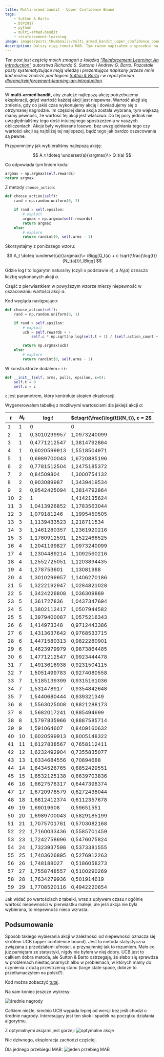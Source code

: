 ```yaml
---
title: Multi-armed bandit - Upper Confidence Bound
tags:
    - Sutton & Barto
    - DSP2017
    - python
    - multi-armed-bandit
    - reinforcement-learning
image: images/posts_thumbnails/multi_armed_bandit_upper_confidence_bound.png
description: Dalszy ciąg tematu MAB. Tym razem napisałem o sposobie na optymalizację eksploracji.
---
```

*Ten post jest częścią moich zmagań z książką ["Reinforcement Learning: An Introduction"](http://incompleteideas.net/sutton/book/the-book-2nd.html) autorstwa Richarda S. Suttona i Andrew G. Barto. Pozostałe posty systematyzujące moją wiedzę i prezentujące napisany przeze mnie kod można znaleźć pod tagiem [Sutton & Barto](/tagi/sutton-barto) i w repozytorium [dloranc/reinforcement-learning-an-introduction](https://github.com/dloranc/reinforcement-learning-an-introduction).*

---

W **multi-armed bandit**, aby znaleźć najlepszą akcję potrzebujemy eksploracji, gdyż wartość każdej akcji jest niepewna. Wartość akcji się zmienia, gdy co jakiś czas wykonujemy akcję i dowiadujemy się o otrzymanej nagrodzie. Im częściej dana akcja została wybrana, tym większą mamy pewność, że wartość tej akcji jest właściwa. Do tej pory jednak nie uwzględnialiśmy tego dość intuicyjnego spostrzeżenia w naszych obliczeniach. Akcje były wybierane losowo, bez uwzględniania tego czy wartości akcji są najbliżej tej najlepszej, bądź tego jak bardzo oszacowania są pewne.

<!-- truncate -->

Przypomnijmy jak wybieraliśmy najlepszą akcję:

$$ A_t \doteq \underset{a}{\argmax}\> Q_t(a) $$


Co odpowiada tym liniom kodu:

```Python
argmax = np.argmax(self.rewards)
return argmax
```

Z metody `choose_action`:

```Python
def choose_action(self):
    rand = np.random.uniform(0, 1)

    if rand > self.epsilon:
        # exploit
        argmax = np.argmax(self.rewards)
        return argmax
    else:
        # explore
        return randint(0, self.arms - 1)
```

Skorzystajmy z poniższego wzoru:

$$ A_t \doteq \underset{a}{\argmax}\> \Bigg[Q_t(a) + c \sqrt{\frac{\log{t}}{N_t(a)}}\,\Bigg] $$

Gdzie $\log{t}$ to logarytm naturalny (czyli o podstawie $e$), a $N_t(a)$ oznacza liczbę wykonanych akcji $a$.

Część z pierwiastkiem w powyższym wzorze mierzy niepewność w oszacowaniu wartości akcji $a$.

Kod wygląda następująco:

```Python
def choose_action(self):
    rand = np.random.uniform(0, 1)

    if rand > self.epsilon:
        # exploit
        ucb = self.rewards + \
            self.c * np.sqrt(np.log(self.t + 1) / (self.action_count + 1))

        return np.argmax(ucb)
    else:
        # explore
        return randint(0, self.arms - 1)
```

W konstruktorze dodałem `c` i `t`:

```Python
def __init__(self, arms, pulls, epsilon, c=0):
    self.t = 0
    self.c = c
```

`c` jest parametrem, który kontroluje stopień eksploracji.

Wygenerowałem tabelkę z możliwymi wartościami dla jakiejś akcji $a$:

| $t$  | $N_t$ | $\log{t}$ | $c\sqrt{\frac{\log{t}}{N_t}}, c = 2$ |
|----|-----|--------------|----------------|
| 1  | 1   | 0            | 0              |
| 2  | 1   | 0,3010299957 | 1,0973240099   |
| 3  | 1   | 0,4771212547 | 1,3814792864   |
| 4  | 1   | 0,6020599913 | 1,5518504971   |
| 5  | 1   | 0,6989700043 | 1,6720885196   |
| 6  | 2   | 0,7781512504 | 1,2475185372   |
| 7  | 2   | 0,84509804   | 1,3000754132   |
| 8  | 2   | 0,903089987  | 1,3439419534   |
| 9  | 2   | 0,9542425094 | 1,3814792864   |
| 10 | 2   | 1            | 1,4142135624   |
| 11 | 3   | 1,0413926852 | 1,1783563044   |
| 12 | 3   | 1,079181246  | 1,1995450505   |
| 13 | 3   | 1,1139433523 | 1,218711534    |
| 14 | 3   | 1,1461280357 | 1,2361920216   |
| 15 | 3   | 1,1760912591 | 1,2522466525   |
| 16 | 4   | 1,2041199827 | 1,0973240099   |
| 17 | 4   | 1,2304489214 | 1,1092560216   |
| 18 | 4   | 1,2552725051 | 1,1203894435   |
| 19 | 4   | 1,278753601  | 1,13081988     |
| 20 | 4   | 1,3010299957 | 1,1406270186   |
| 21 | 5   | 1,3222192947 | 1,0284821028   |
| 22 | 5   | 1,3424226808 | 1,036309869    |
| 23 | 5   | 1,361727836  | 1,0437347694   |
| 24 | 5   | 1,3802112417 | 1,0507944582   |
| 25 | 5   | 1,3979400087 | 1,0575216343   |
| 26 | 6   | 1,414973348  | 0,9712443386   |
| 27 | 6   | 1,4313637642 | 0,9768533715   |
| 28 | 6   | 1,4471580313 | 0,9822280901   |
| 29 | 6   | 1,4623979979 | 0,9873864485   |
| 30 | 6   | 1,4771212547 | 0,9923444478   |
| 31 | 7   | 1,4913616938 | 0,9231504115   |
| 32 | 7   | 1,5051499783 | 0,9274080558   |
| 33 | 7   | 1,5185139399 | 0,9315161036   |
| 34 | 7   | 1,531478917  | 0,9354842648   |
| 35 | 7   | 1,5440680444 | 0,939321349    |
| 36 | 8   | 1,5563025008 | 0,8821288173   |
| 37 | 8   | 1,5682017241 | 0,885494699    |
| 38 | 8   | 1,5797835966 | 0,8887585714   |
| 39 | 9   | 1,591064607  | 0,8409160632   |
| 40 | 10  | 1,6020599913 | 0,8005148322   |
| 41 | 11  | 1,6127838567 | 0,7658112411   |
| 42 | 12  | 1,6232492904 | 0,7355835077   |
| 43 | 13  | 1,6334684556 | 0,70894688     |
| 44 | 14  | 1,6434526765 | 0,6852429551   |
| 45 | 15  | 1,6532125138 | 0,6639703836   |
| 46 | 16  | 1,6627578317 | 0,6447398374   |
| 47 | 17  | 1,6720978579 | 0,6272438044   |
| 48 | 18  | 1,6812412374 | 0,6112357678   |
| 49 | 19  | 1,69019608   | 0,59651551     |
| 50 | 20  | 1,6989700043 | 0,5829185199   |
| 51 | 21  | 1,7075701761 | 0,5703082168   |
| 52 | 22  | 1,7160033436 | 0,5585701459   |
| 53 | 23  | 1,7242758696 | 0,5476075824   |
| 54 | 24  | 1,7323937598 | 0,5373381555   |
| 55 | 25  | 1,7403626895 | 0,5276912263   |
| 56 | 26  | 1,748188027  | 0,5186058273   |
| 57 | 27  | 1,7558748557 | 0,5100290269   |
| 58 | 28  | 1,7634279936 | 0,501914619    |
| 59 | 29  | 1,7708520116 | 0,4942220654   |

Jak widać po wartościach z tabelki, wraz z upływem czasu $t$ ogólnie wartość niepewności w pierwiastku maleje, ale jeśli akcja nie była wybierana, to niepewność nieco wzrasta.

## Podsumowanie

Sposób takiego wybierania akcji w zależności od niepewności oznacza się skrótem UCB (upper confidence bound). Jest to metoda statystyczna związana z przedziałami ufności, a przynajmniej tak to rozumiem. Mało co już pamiętam ze statystyki, nigdy nie byłem w niej dobry. UCB jest to całkiem dobra metoda, ale Sutton & Barto ostrzegają, że słabo się sprawdza w problemach niestacjonarnych albo w problemach, w których mamy do czynienia z dużą przestrzenią stanu (large state space, dobrze to przetłumaczyłem na polski?).

Kod można zobaczyć [tutaj](https://github.com/dloranc/reinforcement-learning-an-introduction/blob/master/01_multi_arm_bandits/05_ucb.py).

Na sam koniec jeszcze wykresy:

![średnie nagrody](/images/posts/multi_armed_bandit_upper_confidence_bound/05_average_reward.png)

Całkiem nieźle, średnio UCB wypada lepiej od wersji bez jeśli chodzi o średnie nagrody. Interesujący jest ten skok i spadek na początku działania algorytmu.

Z optymalnymi akcjami jest gorzej:
![optymalne akcje](/images/posts/multi_armed_bandit_upper_confidence_bound/05_optimal_action.png)

Nic dziwnego, eksploracja zachodzi częściej.

Dla jednego przebiegu MAB:
![jeden przebieg MAB](/images/posts/multi_armed_bandit_upper_confidence_bound/05_rewards.png)
